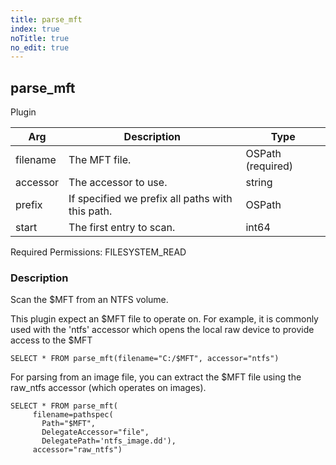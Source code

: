 ```yaml
---
title: parse_mft
index: true
noTitle: true
no_edit: true
---
```




<div class="vql_item"></div>


## parse_mft
<span class='vql_type label label-warning pull-right page-header'>Plugin</span>



<div class="vqlargs"></div>

Arg | Description | Type
----|-------------|-----
filename|The MFT file.|OSPath (required)
accessor|The accessor to use.|string
prefix|If specified we prefix all paths with this path.|OSPath
start|The first entry to scan.|int64

Required Permissions: 
<span class="linkcolour label label-success">FILESYSTEM_READ</span>

### Description

Scan the $MFT from an NTFS volume.

This plugin expect an $MFT file to operate on. For example, it is
commonly used with the 'ntfs' accessor which opens the local raw
device to provide access to the $MFT

```vql
SELECT * FROM parse_mft(filename="C:/$MFT", accessor="ntfs")
```

For parsing from an image file, you can extract the $MFT file
using the raw_ntfs accessor (which operates on images).

```vql
SELECT * FROM parse_mft(
     filename=pathspec(
       Path="$MFT",
       DelegateAccessor="file",
       DelegatePath='ntfs_image.dd'),
     accessor="raw_ntfs")
```


